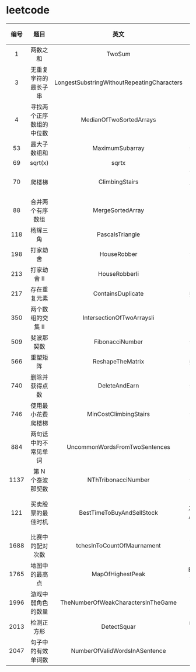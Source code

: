 # leetcode


| 编号 |           题目           |                    英文                    |        总结         |难度|
| :----: | :------------------------: | :------------------------------------------: |:-----------------:|:-----------------:|
|  1  |         两数之和         |                   TwoSum                   |        map        |
|  3  |   无重复字符的最长子串   | LongestSubstringWithoutRepeatingCharacters |                   |
|  4  | 寻找两个正序数组的中位数 |          MedianOfTwoSortedArrays          |                   |
|  53  |       最大子数组和       |              MaximumSubarray              |       动态规划        |
|  69  |         sqrt(x)         |                   sqrtx                   |                   |
|  70  |          爬楼梯          |               ClimbingStairs               |     可以简化成斐波拉契     |
|  88  |     合并两个有序数组     |              MergeSortedArray              |                   |
|118|杨辉三角|PascalsTriangle|数组|简单|
|198|打家劫舍|HouseRobber|动态规划|简单|
|213|打家劫舍 II|HouseRobberIi|难|
| 217 |       存在重复元素       |             ContainsDuplicate             |       数据结构        |
|350|两个数组的交集 II|IntersectionOfTwoArraysIi|
| 509 |        斐波那契数        |              FibonacciNumber              |       动态规划        |
|566|重塑矩阵|ReshapeTheMatrix|数据结构| 简单|
|740|删除并获得点数|DeleteAndEarn|动态规划|难|
| 746 |    使用最小花费爬楼梯    |           MinCostClimbingStairs           |       动态规划        |
|884|两句话中的不常见单词|UncommonWordsFromTwoSentences|哈希表| 简单|
| 1137 |    第 N 个泰波那契数    |            NThTribonacciNumber            |       动态规划        |
|121|买卖股票的最佳时机|BestTimeToBuyAndSellStock| 只交易一次,找出极小值,再找极大值 |
| 1688 |     比赛中的配对次数     |         tchesInToCountOfMaurnament         |      简单的数学计算      |
|1765|地图中的最高点|MapOfHighestPeak|   BFS,DFS,动态规划    |
| 1996 |    游戏中弱角色的数量    |     TheNumberOfWeakCharactersInTheGame     |        桶排         |
| 2013 |        检测正方形        |                DetectSquar                |      map的应用       |
| 2047 |    句子中的有效单词数    |       NumberOfValidWordsInASentence       |                   |
